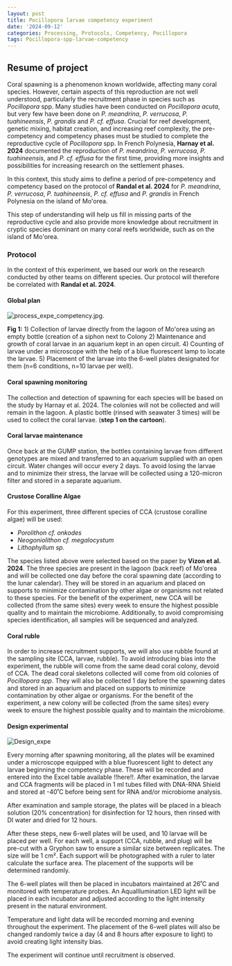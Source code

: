 ```yaml
---
layout: post
title: Pocillopora larvae competency experiment
date: '2024-09-12'
categories: Processing, Protocols, Competency, Pocillopora
tags: Pocillopora-spp-larvae-competency
---
```

## Resume of project  
Coral spawning is a phenomenon known worldwide, affecting many coral species. However, certain aspects of this reproduction are not well understood, particularly the recruitment phase in species such as *Pocillopora* spp. Many studies have been conducted on *Pocillopora acuta*, but very few have been done on *P. meandrina*, *P. verrucosa*, *P. tuahineensis*, *P. grandis* and *P. cf. effusa*. Crucial for reef development, genetic mixing, habitat creation, and increasing reef complexity, the pre-competency and competency phases must be studied to complete the reproductive cycle of *Pocillopora* spp. In French Polynesia, **Harnay et al. 2024** documented the reproduction of *P. meandrina*, *P. verrucosa*, *P. tuahineensis*, and *P. cf. effusa* for the first time, providing more insights and possibilities for increasing research on the settlement phases.

In this context, this study aims to define a period of pre-competency and competency based on the protocol of **Randal et al. 2024** for *P. meandrina*, *P. verrucosa*, *P. tuahineensis*, *P. cf. effusa* and *P. grandis* in French Polynesia on the island of Mo'orea. 

This step of understanding will help us fill in missing parts of the reproductive cycle and also provide more knowledge about recruitment in cryptic species dominant on many coral reefs worldwide, such as on the island of Mo'orea.

### Protocol    
In the context of this experiment, we based our work on the research conducted by other teams on different species. Our protocol will therefore be correlated with **Randal et al. 2024**.   

#### Global plan   

![process_expe_competency.jpg](https://pierrickharnay.github.io/PierrickHarnay_Notebook/images/process_expe_competency.jpg).  

**Fig 1:** 1) Collection of larvae directly from the lagoon of Mo'orea using an empty bottle (creation of a siphon next to Colony 2) Maintenance and growth of coral larvae in an aquarium kept in an open circuit.
4) Counting of larvae under a microscope with the help of a blue fluorescent lamp to locate the larvae.
5) Placement of the larvae into the 6-well plates designated for them (n=6 conditions, n=10 larvae per well).
 
#### Coral spawning monitoring    
The collection and detection of spawning for each species will be based on the study by Harnay et al. 2024. The colonies will not be collected and will remain in the lagoon. A plastic bottle (rinsed with seawater 3 times) will be used to collect the coral larvae. (**step 1 on the cartoon**). 

#### Coral larvae maintenance    
Once back at the GUMP station, the bottles containing larvae from different genotypes are mixed and transferred to an aquarium supplied with an open circuit. Water changes will occur every 2 days. To avoid losing the larvae and to minimize their stress, the larvae will be collected using a 120-micron filter and stored in a separate aquarium.

#### Crustose Coralline Algae    
For this experiment, three different species of CCA (crustose coralline algae) will be used:   
- *Porolithon cf. onkodes*   
- *Neogoniolithon cf. megalocystum*   
- *Lithophyllum sp.*   

The species listed above were selected based on the paper by **Vizon et al. 2024**. The three species are present in the lagoon (back reef) of Mo'orea and will be collected one day before the coral spawning date (according to the lunar calendar). They will be stored in an aquarium and placed on supports to minimize contamination by other algae or organisms not related to these species. For the benefit of the experiment, new CCA will be collected (from the same sites) every week to ensure the highest possible quality and to maintain the microbiome. Additionally, to avoid compromising species identification, all samples will be sequenced and analyzed.

#### Coral ruble 
In order to increase recruitment supports, we will also use rubble found at the sampling site (CCA, larvae, rubble). To avoid introducing bias into the experiment, the rubble will come from the same dead coral colony, devoid of CCA. The dead coral skeletons collected will come from old colonies of *Pocillopora spp*. They will also be collected 1 day before the spawning dates and stored in an aquarium and placed on supports to minimize contamination by other algae or organisms. For the benefit of the experiment, a new colony will be collected (from the same sites) every week to ensure the highest possible quality and to maintain the microbiome.   

#### Design experimental 
   
![Design_expe](https://pierrickharnay.github.io/PierrickHarnay_Notebook/images/Design_expe.JPG) 

Every morning after spawning monitoring, all the plates will be examined under a microscope equipped with a blue fluorescent light to detect any larvae beginning the competency phase. These will be recorded and entered into the Excel table available !!here!!. After examination, the larvae and CCA fragments will be placed in 1 ml tubes filled with DNA-RNA Shield and stored at -40˚C before being sent for RNA and/or microbiome analysis.

After examination and sample storage, the plates will be placed in a bleach solution (20% concentration) for disinfection for 12 hours, then rinsed with DI water and dried for 12 hours.

After these steps, new 6-well plates will be used, and 10 larvae will be placed per well. For each well, a support (CCA, rubble, and plug) will be pre-cut with a Gryphon saw to ensure a similar size between replicates. The size will be 1 cm². Each support will be photographed with a ruler to later calculate the surface area. The placement of the supports will be determined randomly.

The 6-well plates will then be placed in incubators maintained at 26˚C and monitored with temperature probes. An AquaIllumination LED light will be placed in each incubator and adjusted according to the light intensity present in the natural environment.

Temperature and light data will be recorded morning and evening throughout the experiment. The placement of the 6-well plates will also be changed randomly twice a day (4 and 8 hours after exposure to light) to avoid creating light intensity bias.

The experiment will continue until recruitment is observed.